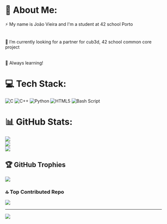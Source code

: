 # 💫 About Me:
⚡ My name is João Vieira and I'm a student at 42 school Porto<br><br><br>🔭 I’m currently looking for a partner for cub3d, 42 school common core project<br><br><br>🌱 Always learning!


# 💻 Tech Stack:
![C](https://img.shields.io/badge/c-%2300599C.svg?style=for-the-badge&logo=c&logoColor=white) ![C++](https://img.shields.io/badge/c++-%2300599C.svg?style=for-the-badge&logo=c%2B%2B&logoColor=white) ![Python](https://img.shields.io/badge/python-3670A0?style=for-the-badge&logo=python&logoColor=ffdd54) ![HTML5](https://img.shields.io/badge/html5-%23E34F26.svg?style=for-the-badge&logo=html5&logoColor=white) ![Bash Script](https://img.shields.io/badge/bash_script-%23121011.svg?style=for-the-badge&logo=gnu-bash&logoColor=white)
# 📊 GitHub Stats:
![](https://github-readme-stats.vercel.app/api?username=jvieira96&theme=midnight-purple&hide_border=false&include_all_commits=true&count_private=true)<br/>
![](https://nirzak-streak-stats.vercel.app/?user=jvieira96&theme=midnight-purple&hide_border=false)<br/>
![](https://github-readme-stats.vercel.app/api/top-langs/?username=jvieira96&theme=midnight-purple&hide_border=false&include_all_commits=true&count_private=true&layout=compact)

## 🏆 GitHub Trophies
![](https://github-profile-trophy.vercel.app/?username=jvieira96&theme=midnight-purple&no-frame=false&no-bg=true&margin-w=4)

### 🔝 Top Contributed Repo
![](https://github-contributor-stats.vercel.app/api?username=jvieira96&limit=5&theme=midnight-purple&combine_all_yearly_contributions=true)

---
[![](https://visitcount.itsvg.in/api?id=jvieira96&icon=6&color=4)](https://visitcount.itsvg.in)

<!-- Proudly created with GPRM ( https://gprm.itsvg.in ) -->

